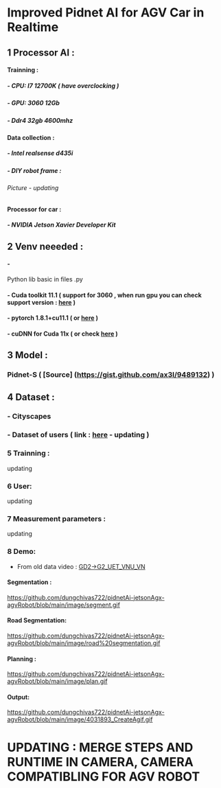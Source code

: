 # Improved Pidnet AI for AGV Car in Realtime 
## 1 Processor AI :
#### Trainning :
##### - CPU: I7 12700K ( have overclocking )
##### - GPU: 3060 12Gb
##### - Ddr4 32gb 4600mhz
#### Data collection :
##### - Intel realsense d435i
##### - DIY robot frame :
###### Picture - updating
#### Processor for car :
##### - NVIDIA Jetson Xavier Developer Kit
## 2 Venv neeeded :
#### - 
Python lib basic in files .py
#### - Cuda toolkit 11.1 ( support for 3060 , when run gpu you can check support version : [here](https://developer.nvidia.com/cuda-gpus) )
#### - pytorch 1.8.1+cu11.1 ( or [here](https://pytorch.org/get-started/previous-versions/) )
#### - cuDNN for Cuda 11x ( or check [here](https://gist.github.com/ax3l/9489132) )
## 3 Model :
### Pidnet-S ( [Source] (https://gist.github.com/ax3l/9489132) )
## 4 Dataset :
### - Cityscapes
### - Dataset of users ( link : [here](eror2) - updating )
### 5 Trainning :
updating
### 6 User:
updating
### 7 Measurement parameters :
updating
### 8 Demo:
- From old data video : [GD2->G2_UET_VNU_VN](https://www.youtube.com/watch?v=FAlXWG1bBJQ)
#### Segmentation :
https://github.com/dungchivas722/pidnetAi-jetsonAgx-agvRobot/blob/main/image/segment.gif
#### Road Segmentation:
https://github.com/dungchivas722/pidnetAi-jetsonAgx-agvRobot/blob/main/image/road%20segmentation.gif
#### Planning :
https://github.com/dungchivas722/pidnetAi-jetsonAgx-agvRobot/blob/main/image/plan.gif
#### Output:
https://github.com/dungchivas722/pidnetAi-jetsonAgx-agvRobot/blob/main/image/4031893_CreateAgif.gif
# UPDATING :  MERGE STEPS AND RUNTIME IN CAMERA, CAMERA COMPATIBLING FOR AGV ROBOT

